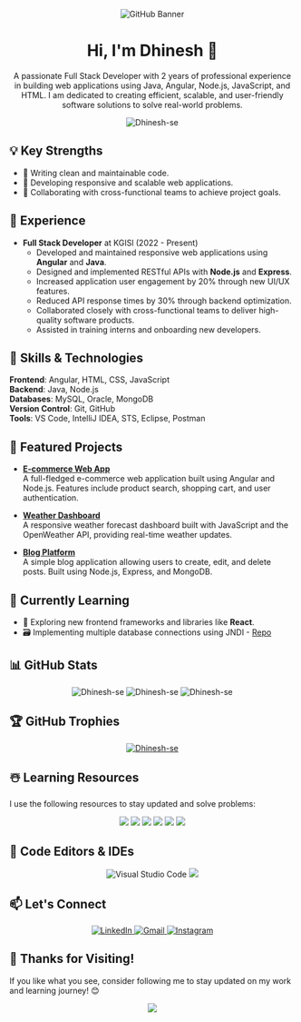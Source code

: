 <!-- Add a banner or header image -->
<p align="center">
  <img src="https://git-profile-readme-banner.vercel.app/api/python?username=Dhinesh-se&txt=Full%20Stack%20Developer%20|%20Software%20Engineer" alt="GitHub Banner">
</p>

<h1 align="center">Hi, I'm Dhinesh 👋</h1>

<p align="center">
  A passionate Full Stack Developer with 2 years of professional experience in building web applications using Java, Angular, Node.js, JavaScript, and HTML.
  I am dedicated to creating efficient, scalable, and user-friendly software solutions to solve real-world problems.
</p>

<p align="center">
  <img src="https://komarev.com/ghpvc/?username=Dhinesh-se&label=Profile%20views&color=0e75b6&style=flat" alt="Dhinesh-se" />
</p>

## 💡 Key Strengths
- 🧹 Writing clean and maintainable code.
- 📱 Developing responsive and scalable web applications.
- 🤝 Collaborating with cross-functional teams to achieve project goals.

## 📜 Experience

- **Full Stack Developer** at KGISl (2022 - Present)
  - Developed and maintained responsive web applications using **Angular** and **Java**.
  - Designed and implemented RESTful APIs with **Node.js** and **Express**.
  - Increased application user engagement by 20% through new UI/UX features.
  - Reduced API response times by 30% through backend optimization.
  - Collaborated closely with cross-functional teams to deliver high-quality software products.
  - Assisted in training interns and onboarding new developers.

## 🔧 Skills & Technologies
**Frontend**: Angular, HTML, CSS, JavaScript  
**Backend**: Java, Node.js  
**Databases**: MySQL, Oracle, MongoDB  
**Version Control**: Git, GitHub  
**Tools**: VS Code, IntelliJ IDEA, STS, Eclipse, Postman

## 🚀 Featured Projects

- [**E-commerce Web App**](https://github.com/Dhinesh-se/ecommerce-app)  
  A full-fledged e-commerce web application built using Angular and Node.js. Features include product search, shopping cart, and user authentication.

- [**Weather Dashboard**](https://github.com/Dhinesh-se/weather-dashboard)  
  A responsive weather forecast dashboard built with JavaScript and the OpenWeather API, providing real-time weather updates.

- [**Blog Platform**](https://github.com/Dhinesh-se/blog-platform)  
  A simple blog application allowing users to create, edit, and delete posts. Built using Node.js, Express, and MongoDB.

## 🌱 Currently Learning
- 🚀 Exploring new frontend frameworks and libraries like **React**.
- 🗃️ Implementing multiple database connections using JNDI - [Repo](https://github.com/Dhinesh-Se/MultipleDBConnInSpringBoot)

## 📊 GitHub Stats

<p align="center">
  <img src="https://github-readme-stats.vercel.app/api?username=Dhinesh-se&show_icons=true&locale=en&theme=radical" alt="Dhinesh-se" />
  <img src="https://github-readme-streak-stats.herokuapp.com/?user=Dhinesh-se&theme=radical" alt="Dhinesh-se" />
  <img src="https://github-readme-stats.vercel.app/api/top-langs?username=Dhinesh-se&show_icons=true&locale=en&layout=compact" alt="Dhinesh-se" />
</p>

## 🏆 GitHub Trophies
<p align="center">
  <a href="https://github.com/ryo-ma/github-profile-trophy">
    <img src="https://github-profile-trophy.vercel.app/?username=Dhinesh-se&theme=radical" alt="Dhinesh-se" />
  </a>
</p>

## ☃️ Learning Resources

I use the following resources to stay updated and solve problems:

<p align="center">
  <img src="https://img.shields.io/badge/-Stackoverflow-FE7A16?style=for-the-badge&logo=stack-overflow&logoColor=white" />
  <img src="https://img.shields.io/badge/Freecodecamp-%23123.svg?&style=for-the-badge&logo=freecodecamp&logoColor=green" />
  <img src="https://img.shields.io/badge/Udemy-A435F0?style=for-the-badge&logo=Udemy&logoColor=white" />
  <img src="https://img.shields.io/badge/GeeksforGeeks-gray?style=for-the-badge&logo=geeksforgeeks&logoColor=35914c" />
  <img src="https://img.shields.io/badge/DO_Community-%230167ff.svg?style=for-the-badge&logo=digitalOcean&logoColor=white" />
  <img src="https://img.shields.io/badge/Quora-%23B92B27.svg?style=for-the-badge&logo=Quora&logoColor=white" />
</p>

## 📄 Code Editors & IDEs

<p align="center">
  <img src="https://img.shields.io/badge/VS%20Code-0078d7.svg?style=for-the-badge&logo=visual-studio-code&logoColor=white" title="Visual Studio Code" alt="Visual Studio Code" />
  <img src="https://img.shields.io/badge/eclipse-marketplace?style=for-the-badge&logo=eclipse-marketplace" />
</p>

## 📫 Let's Connect
<p align="center">
  <a href="https://www.linkedin.com/in/dhineshse">
    <img src="https://img.shields.io/badge/LinkedIn-0077B5?style=for-the-badge&logo=linkedin&logoColor=white" title="LinkedIn" alt="LinkedIn"/>
  </a>
  <a href="mailto:elavarasivel1976@gmail.com">
    <img src="https://img.shields.io/badge/Gmail-D14836?style=for-the-badge&logo=gmail&logoColor=white" title="Gmail" alt="Gmail"/>
  </a>
  <a href="https://www.instagram.com/dnesh_vd">
    <img src="https://img.shields.io/badge/Instagram-E4405F?style=for-the-badge&logo=instagram&logoColor=white" title="Instagram" alt="Instagram"/>
  </a>
</p>

## 🙏 Thanks for Visiting!

If you like what you see, consider following me to stay updated on my work and learning journey! 😊

<p align="center">
  <img src="https://img.shields.io/github/followers/Dhinesh-se?logo=github&style=for-the-badge&color=0891b2&labelColor=1c1917" />
</p>
